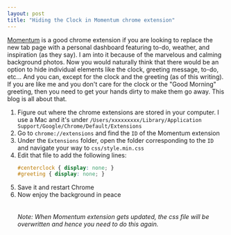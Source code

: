```yaml
---
layout: post
title: "Hiding the Clock in Momentum chrome extension"
---
```

[Momentum](https://chrome.google.com/webstore/detail/momentum/laookkfknpbbblfpciffpaejjkokdgca?hl=en) is a 
good chrome extension if you are looking to replace the new tab page with a personal dashboard featuring 
to-do, weather, and inspiration (as they say). I am into it because of the marvelous and calming background 
photos. Now you would naturally think that there would be an option to hide individual elements like the clock,
greeting message, to-do, etc... And you can, except for the clock and the greeting (as of this writing). 
If you are like me and you don't care for the clock or the "Good Morning" greeting, then you need to get 
your hands dirty to make them go away. This blog is all about that.

1. Figure out where the chrome extensions are stored in your computer. I use a Mac and it's under 
`/Users/xxxxxxxxx/Library/Application Support/Google/Chrome/Default/Extensions`
2. Go to `chrome://extensions` and find the `ID` of the Momentum extension
3. Under the `Extensions` folder, open the folder corresponding to the `ID` and navigate your way to `css/style.min.css`
4. Edit that file to add the following lines:
    ```css
    #centerclock { display: none; }
    #greeting { display: none; }
    ```
5. Save it and restart Chrome
6. Now enjoy the background in peace
<br><br><br>
_Note: When Momentum extension gets updated, the css file will be overwritten and hence you need to do this again._